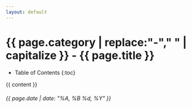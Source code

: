 ```yaml
---
layout: default
---
```


<div class="page-header">
  <h1>{{ page.category | replace:"-"," " | capitalize }} - {{ page.title }}</h1>
</div>

* Table of Contents
{:toc}

{{ content }}

<h6>{{ page.date | date: "%A, %B %d, %Y" }}</h6>
